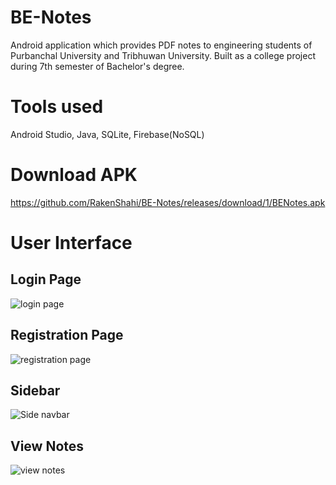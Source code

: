# BE-Notes
Android application which provides PDF notes to engineering students of Purbanchal University and Tribhuwan University. Built as a college project during 7th semester of Bachelor's degree.

# Tools used
Android Studio, Java, SQLite, Firebase(NoSQL)

# Download APK
https://github.com/RakenShahi/BE-Notes/releases/download/1/BENotes.apk

# User Interface

## Login Page
![login page](https://user-images.githubusercontent.com/30067218/128628118-ba1f6cc5-2c37-42c6-98a2-f913a5d615ab.PNG)

## Registration Page
![registration page](https://user-images.githubusercontent.com/30067218/128628134-984ce7e4-0cab-433d-9561-946119ed7d09.PNG)

## Sidebar
![Side navbar](https://user-images.githubusercontent.com/30067218/128628152-d662b774-8625-44d5-99aa-4520fa00dc64.PNG)

## View Notes
![view notes](https://user-images.githubusercontent.com/30067218/128628169-9872427b-0529-46d5-ba24-f8f5417c1dd0.PNG)




